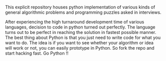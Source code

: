 This explicit repository houses python implementation of various kinds of general algorithmic problems and programming puzzles asked in interviews.

After experiencing the high turnaround development time of various languages, decision to code in python turned out perfectly.
The language turns out to be perfect in reaching the solution in fastest possible manner. The best thing about Python is that you just need to write code for what you want to do. The idea is if you want to see whether your algorithm or idea will work or not, you can easily prototype in Python. So fork the repo and start hacking fast. Go Python !!
